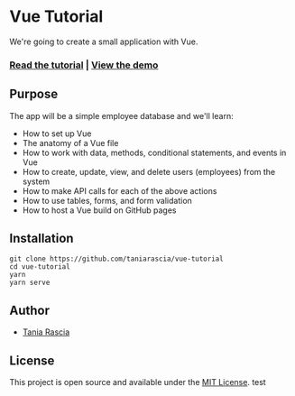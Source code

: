 # Vue Tutorial

We're going to create a small application with Vue. 

### [Read the tutorial](https://taniarascia.com/getting-started-with-vue) | [View the demo](https://taniarascia.github.io/vue-tutorial)

## Purpose

The app will be a simple employee database and we'll learn:

- How to set up Vue
- The anatomy of a Vue file
- How to work with data, methods, conditional statements, and events in Vue
- How to create, update, view, and delete users (employees) from the system
- How to make API calls for each of the above actions
- How to use tables, forms, and form validation
- How to host a Vue build on GitHub pages

## Installation

```
git clone https://github.com/taniarascia/vue-tutorial
cd vue-tutorial
yarn
yarn serve
```

## Author

- [Tania Rascia](https://www.taniarascia.com)

## License

This project is open source and available under the [MIT License](LICENSE).
test
